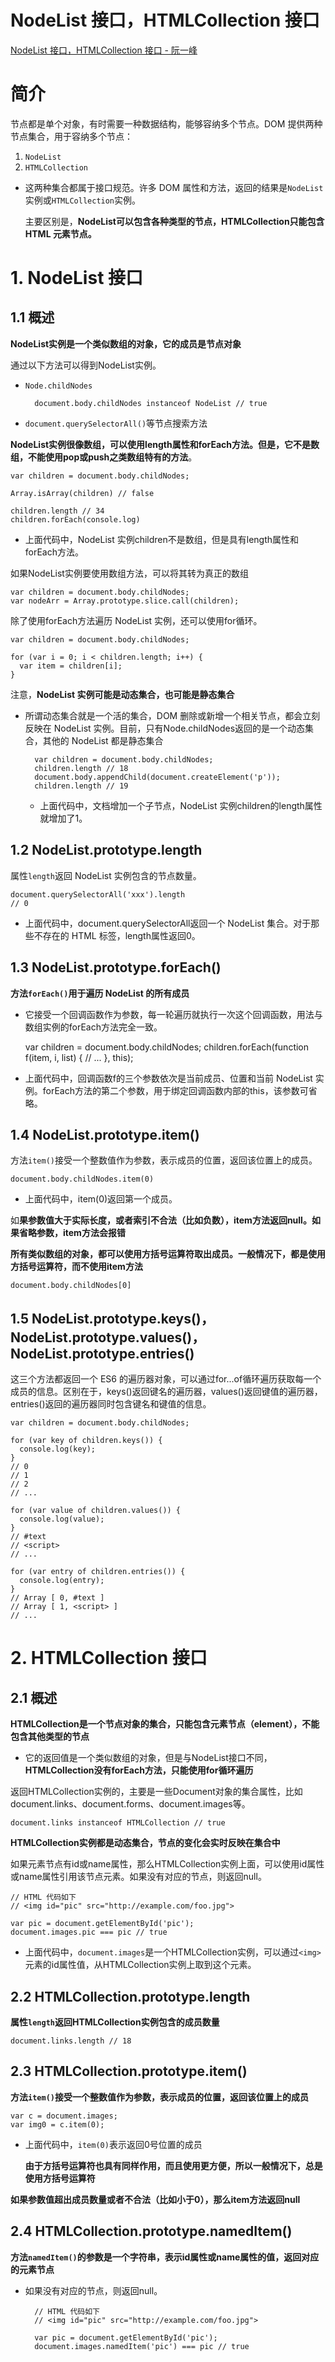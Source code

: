 # NodeList 接口，HTMLCollection 接口
[NodeList 接口，HTMLCollection 接口 - 阮一峰](https://wangdoc.com/javascript/dom/nodelist.html)
# 简介

节点都是单个对象，有时需要一种数据结构，能够容纳多个节点。DOM 提供两种节点集合，用于容纳多个节点：

1. `NodeList`
2. `HTMLCollection`

- 这两种集合都属于接口规范。许多 DOM 属性和方法，返回的结果是`NodeList`实例或`HTMLCollection`实例。

	主要区别是，**NodeList可以包含各种类型的节点，HTMLCollection只能包含 HTML 元素节点。**

# 1. NodeList 接口

## 1.1 概述

**NodeList实例是一个类似数组的对象，它的成员是节点对象**

通过以下方法可以得到NodeList实例。

- `Node.childNodes`

		document.body.childNodes instanceof NodeList // true

- `document.querySelectorAll()`等节点搜索方法


**NodeList实例很像数组，可以使用length属性和forEach方法。但是，它不是数组，不能使用pop或push之类数组特有的方法**。

	var children = document.body.childNodes;
	
	Array.isArray(children) // false
	
	children.length // 34
	children.forEach(console.log)

- 上面代码中，NodeList 实例children不是数组，但是具有length属性和forEach方法。

如果NodeList实例要使用数组方法，可以将其转为真正的数组

	var children = document.body.childNodes;
	var nodeArr = Array.prototype.slice.call(children);

除了使用forEach方法遍历 NodeList 实例，还可以使用for循环。

	var children = document.body.childNodes;
	
	for (var i = 0; i < children.length; i++) {
	  var item = children[i];
	}

注意，**NodeList 实例可能是动态集合，也可能是静态集合**

- 所谓动态集合就是一个活的集合，DOM 删除或新增一个相关节点，都会立刻反映在 NodeList 实例。目前，只有Node.childNodes返回的是一个动态集合，其他的 NodeList 都是静态集合

		var children = document.body.childNodes;
		children.length // 18
		document.body.appendChild(document.createElement('p'));
		children.length // 19

	- 上面代码中，文档增加一个子节点，NodeList 实例children的length属性就增加了1。

## 1.2 NodeList.prototype.length
属性`length`返回 NodeList 实例包含的节点数量。

	document.querySelectorAll('xxx').length
	// 0

- 上面代码中，document.querySelectorAll返回一个 NodeList 集合。对于那些不存在的 HTML 标签，length属性返回0。

## 1.3 NodeList.prototype.forEach()

**方法`forEach()`用于遍历 NodeList 的所有成员**

- 它接受一个回调函数作为参数，每一轮遍历就执行一次这个回调函数，用法与数组实例的forEach方法完全一致。

	var children = document.body.childNodes;
	children.forEach(function f(item, i, list) {
	  // ...
	}, this);

- 上面代码中，回调函数f的三个参数依次是当前成员、位置和当前 NodeList 实例。forEach方法的第二个参数，用于绑定回调函数内部的this，该参数可省略。

## 1.4 NodeList.prototype.item()
方法`item()`接受一个整数值作为参数，表示成员的位置，返回该位置上的成员。

	document.body.childNodes.item(0)

- 上面代码中，item(0)返回第一个成员。

如**果参数值大于实际长度，或者索引不合法（比如负数），item方法返回null。如果省略参数，item方法会报错**

**所有类似数组的对象，都可以使用方括号运算符取出成员。一般情况下，都是使用方括号运算符，而不使用item方法**

	document.body.childNodes[0]

## 1.5 NodeList.prototype.keys()，NodeList.prototype.values()，NodeList.prototype.entries()

这三个方法都返回一个 ES6 的遍历器对象，可以通过for...of循环遍历获取每一个成员的信息。区别在于，keys()返回键名的遍历器，values()返回键值的遍历器，entries()返回的遍历器同时包含键名和键值的信息。

	var children = document.body.childNodes;
	
	for (var key of children.keys()) {
	  console.log(key);
	}
	// 0
	// 1
	// 2
	// ...
	
	for (var value of children.values()) {
	  console.log(value);
	}
	// #text
	// <script>
	// ...
	
	for (var entry of children.entries()) {
	  console.log(entry);
	}
	// Array [ 0, #text ]
	// Array [ 1, <script> ]
	// ...

# 2. HTMLCollection 接口

## 2.1 概述

**HTMLCollection是一个节点对象的集合，只能包含元素节点（element），不能包含其他类型的节点**

- 它的返回值是一个类似数组的对象，但是与NodeList接口不同，**HTMLCollection没有forEach方法，只能使用for循环遍历**

返回HTMLCollection实例的，主要是一些Document对象的集合属性，比如document.links、document.forms、document.images等。

	document.links instanceof HTMLCollection // true

**HTMLCollection实例都是动态集合，节点的变化会实时反映在集合中**

如果元素节点有id或name属性，那么HTMLCollection实例上面，可以使用id属性或name属性引用该节点元素。如果没有对应的节点，则返回null。

	// HTML 代码如下
	// <img id="pic" src="http://example.com/foo.jpg">
	
	var pic = document.getElementById('pic');
	document.images.pic === pic // true

- 上面代码中，`document.images`是一个HTMLCollection实例，可以通过`<img>`元素的id属性值，从HTMLCollection实例上取到这个元素。

## 2.2 HTMLCollection.prototype.length

**属性`length`返回HTMLCollection实例包含的成员数量**

	document.links.length // 18

## 2.3 HTMLCollection.prototype.item()
**方法`item()`接受一个整数值作为参数，表示成员的位置，返回该位置上的成员**

	var c = document.images;
	var img0 = c.item(0);

- 上面代码中，`item(0)`表示返回0号位置的成员

	**由于方括号运算符也具有同样作用，而且使用更方便，所以一般情况下，总是使用方括号运算符**

**如果参数值超出成员数量或者不合法（比如小于0），那么item方法返回null**

## 2.4 HTMLCollection.prototype.namedItem()

**方法`namedItem()`的参数是一个字符串，表示id属性或name属性的值，返回对应的元素节点**

- 如果没有对应的节点，则返回null。

		// HTML 代码如下
		// <img id="pic" src="http://example.com/foo.jpg">
		
		var pic = document.getElementById('pic');
		document.images.namedItem('pic') === pic // true